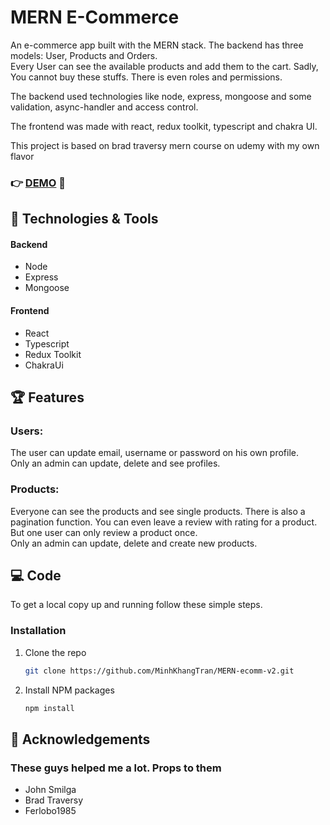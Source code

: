 
# MERN E-Commerce
An e-commerce app built with the MERN stack. The backend has three models: User, Products and Orders.  
Every User can see the available products and add them to the cart. Sadly, You cannot buy these stuffs. There is even roles and permissions.  
  
  
  
The backend used technologies like node, express, mongoose and some validation, async-handler and access control.  
  
The frontend was made with react, redux toolkit, typescript and chakra UI.  
  
This project is based on brad traversy mern course on udemy with my own flavor  
  
### :point_right: [DEMO](https://goenner-shop.herokuapp.com/) :rocket:  
  

  
## :hammer: Technologies & Tools  
  
#### Backend
* Node
* Express
* Mongoose

#### Frontend
* React
* Typescript
* Redux Toolkit
* ChakraUi

  
## :trophy: Features  
  
### Users:  
The user can update email, username or password on his own profile.  
Only an admin can update, delete and see profiles.  
### Products:  
Everyone can see the products and see single products. There is also a pagination function. You can even leave a review with rating for a product. But one user can only review a product once.  
Only an admin can update, delete and create new products.

## :computer: Code
To get a local copy up and running follow these simple steps.


### Installation

1. Clone the repo
   ```sh
   git clone https://github.com/MinhKhangTran/MERN-ecomm-v2.git
   ```
2. Install NPM packages
   ```sh
   npm install
   ```

## :pray: Acknowledgements

### These guys helped me a lot. Props to them

* John Smilga
* Brad Traversy
* Ferlobo1985

